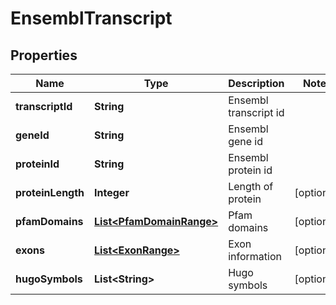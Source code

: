 
# EnsemblTranscript

## Properties
Name | Type | Description | Notes
------------ | ------------- | ------------- | -------------
**transcriptId** | **String** | Ensembl transcript id | 
**geneId** | **String** | Ensembl gene id | 
**proteinId** | **String** | Ensembl protein id | 
**proteinLength** | **Integer** | Length of protein |  [optional]
**pfamDomains** | [**List&lt;PfamDomainRange&gt;**](PfamDomainRange.md) | Pfam domains |  [optional]
**exons** | [**List&lt;ExonRange&gt;**](ExonRange.md) | Exon information |  [optional]
**hugoSymbols** | **List&lt;String&gt;** | Hugo symbols |  [optional]



